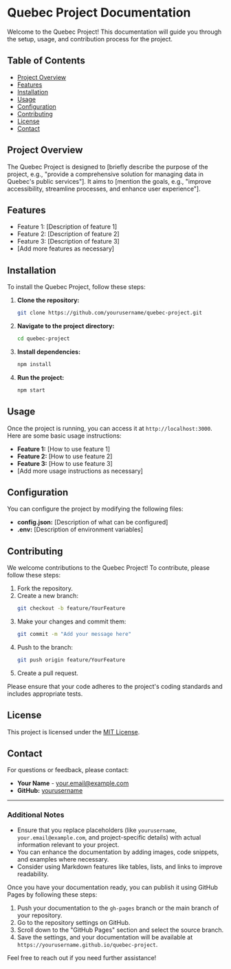 # Quebec Project Documentation

Welcome to the Quebec Project! This documentation will guide you through the setup, usage, and contribution process for the project.

## Table of Contents

- [Project Overview](#project-overview)
- [Features](#features)
- [Installation](#installation)
- [Usage](#usage)
- [Configuration](#configuration)
- [Contributing](#contributing)
- [License](#license)
- [Contact](#contact)

## Project Overview

The Quebec Project is designed to [briefly describe the purpose of the project, e.g., "provide a comprehensive solution for managing data in Quebec's public services"]. It aims to [mention the goals, e.g., "improve accessibility, streamline processes, and enhance user experience"].

## Features

- Feature 1: [Description of feature 1]
- Feature 2: [Description of feature 2]
- Feature 3: [Description of feature 3]
- [Add more features as necessary]

## Installation

To install the Quebec Project, follow these steps:

1. **Clone the repository:**
   ```bash
   git clone https://github.com/yourusername/quebec-project.git
   ```

2. **Navigate to the project directory:**
   ```bash
   cd quebec-project
   ```

3. **Install dependencies:**
   ```bash
   npm install
   ```

4. **Run the project:**
   ```bash
   npm start
   ```

## Usage

Once the project is running, you can access it at `http://localhost:3000`. Here are some basic usage instructions:

- **Feature 1:** [How to use feature 1]
- **Feature 2:** [How to use feature 2]
- **Feature 3:** [How to use feature 3]
- [Add more usage instructions as necessary]

## Configuration

You can configure the project by modifying the following files:

- **config.json:** [Description of what can be configured]
- **.env:** [Description of environment variables]

## Contributing

We welcome contributions to the Quebec Project! To contribute, please follow these steps:

1. Fork the repository.
2. Create a new branch:
   ```bash
   git checkout -b feature/YourFeature
   ```
3. Make your changes and commit them:
   ```bash
   git commit -m "Add your message here"
   ```
4. Push to the branch:
   ```bash
   git push origin feature/YourFeature
   ```
5. Create a pull request.

Please ensure that your code adheres to the project's coding standards and includes appropriate tests.

## License

This project is licensed under the [MIT License](LICENSE).

## Contact

For questions or feedback, please contact:

- **Your Name** - [your.email@example.com](mailto:your.email@example.com)
- **GitHub:** [yourusername](https://github.com/yourusername)

---

### Additional Notes

- Ensure that you replace placeholders (like `yourusername`, `your.email@example.com`, and project-specific details) with actual information relevant to your project.
- You can enhance the documentation by adding images, code snippets, and examples where necessary.
- Consider using Markdown features like tables, lists, and links to improve readability.

Once you have your documentation ready, you can publish it using GitHub Pages by following these steps:

1. Push your documentation to the `gh-pages` branch or the main branch of your repository.
2. Go to the repository settings on GitHub.
3. Scroll down to the "GitHub Pages" section and select the source branch.
4. Save the settings, and your documentation will be available at `https://yourusername.github.io/quebec-project`.

Feel free to reach out if you need further assistance!